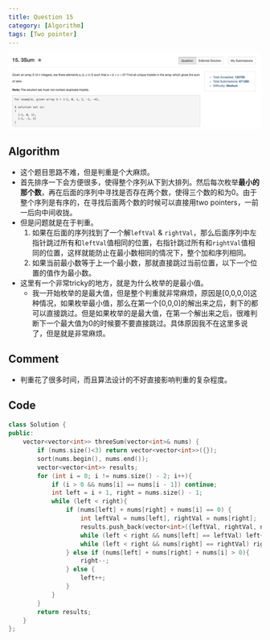 ```yaml
---
title: Question 15
category: [Algorithm]
tags: [Two pointer]
---
```


![Description](../Assets/Figure/question15.png)

## Algorithm 

- 这个题目思路不难，但是判重是个大麻烦。
- 首先排序一下会方便很多，使得整个序列从下到大排列。然后每次枚举**最小的那个数**，再在后面的序列中寻找是否存在两个数，使得三个数的和为0。由于整个序列是有序的，在寻找后面两个数的时候可以直接用two pointers，一前一后向中间收拢。
- 但是问题就是在于判重。
  1. 如果在后面的序列找到了一个解`leftVal` & `rightVal`，那么后面序列中左指针跳过所有和`leftVal`值相同的位置，右指针跳过所有和`rightVal`值相同的位置，这样就能防止在最小数相同的情况下，整个加和序列相同。
  2. 如果当前最小数等于上一个最小数，那就直接跳过当前位置，以下一个位置的值作为最小数。
- 这里有一个非常tricky的地方，就是为什么枚举的是最小值。
  - 我一开始枚举的是最大值，但是整个判重就非常麻烦，原因是[0,0,0,0]这种情况，如果枚举最小值，那么在第一个[0,0,0]的解出来之后，剩下的都可以直接跳过。但是如果枚举的是最大值，在第一个解出来之后，很难判断下一个最大值为0的时候要不要直接跳过。具体原因我不在这里多说了，但是就是非常麻烦。

## Comment

- 判重花了很多时间，而且算法设计的不好直接影响判重的复杂程度。

## Code

```C++
class Solution {
public:
    vector<vector<int>> threeSum(vector<int>& nums) {
        if (nums.size()<3) return vector<vector<int>>({});
        sort(nums.begin(), nums.end());
        vector<vector<int>> results;
        for (int i = 0; i != nums.size() - 2; i++){
            if (i > 0 && nums[i] == nums[i - 1]) continue;
            int left = i + 1, right = nums.size() - 1;
            while (left < right){
                if (nums[left] + nums[right] + nums[i] == 0) {
                    int leftVal = nums[left], rightVal = nums[right];
                    results.push_back(vector<int>({leftVal, rightVal, nums[i]}));
                    while (left < right && nums[left] == leftVal) left++;
                    while (left < right && nums[right] == rightVal) right--;
                } else if (nums[left] + nums[right] + nums[i] > 0){
                    right--;
                } else {
                    left++;
                }
            }
        }
        return results;
    }
};
```
